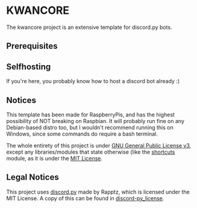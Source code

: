 # KWANCORE

The kwancore project is an extensive template for discord.py bots. 

## Prerequisites

## Selfhosting
If you're here, you probably know how to host a discord bot already :)

## Notices

This template has been made for RaspberryPis, and has the highest possibility of NOT breaking on Raspbian. It will probably run fine on any Debian-based distro too, but I wouldn't recommend running this on Windows, since some commands do require a bash terminal.

The whole entirety of this project is under [GNU General Public License v3](LICENSE), except any libraries/modules that state otherwise (like the [shortcuts](bot/shortcuts) module, as it is under the [MIT License](bot/shortcuts).

## Legal Notices

This project uses [discord.py](https://github.com/Rapptz/discord.py) made by Rapptz, which is licensed under the MIT License. A copy of this can be found in [discord-py_license](licenses/discord-py_license).
